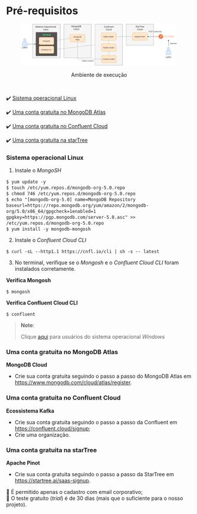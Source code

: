 <h1>Pré-requisitos</h1>

<figure>
  <img src="/cap12/imagens/ambiente-execucao.png">
  <figcaption>
	<p style="text-align:center">Ambiente de execução</p>
  </figcaption>
</figure>

<img >

:heavy_check_mark: [Sistema operacional Linux](#sistema-operacional-linux)

:heavy_check_mark: [Uma conta gratuita no MongoDB Atlas](#uma-conta-gratuita-no-mongodb-atlas)

:heavy_check_mark: [Uma conta gratuita no Confluent Cloud](#uma-conta-gratuita-no-confluent-cloud)

:heavy_check_mark: [Uma conta gratuita na starTree](#uma-conta-gratuita-na-startree)

### Sistema operacional Linux 

1. Instale o _MongoSH_
```
$ yum update -y
$ touch /etc/yum.repos.d/mongodb-org-5.0.repo
$ chmod 746 /etc/yum.repos.d/mongodb-org-5.0.repo
$ echo "[mongodb-org-5.0] name=MongoDB Repository baseurl=https://repo.mongodb.org/yum/amazon/2/mongodb-org/5.0/x86_64/gpgcheck=1enabled=1 gpgkey=https://pgp.mongodb.com/server-5.0.asc" >> /etc/yum.repos.d/mongodb-org-5.0.repo
$ yum install -y mongodb-mongosh
```

2. Instale o _Confluent Cloud CLI_
```
$ curl -sL --http1.1 https://cnfl.io/cli | sh -s -- latest
```

3. No terminal, verifique se o _Mongosh_ e o _Confluent Cloud CLI_ foram instalados corretamente.

**Verifica Mongosh**
```
$ mongosh
```

**Verifica Confluent Cloud CLI**
```
$ confluent
```

>
> **Note**:
> 
> Clique <a href="para-usuarios-windows.md">aqui</a> para usuários do sistema operacional _Windows_
> 

### Uma conta gratuita no MongoDB Atlas 

**MongoDB Cloud**

* Crie sua conta gratuita seguindo o passo a passo do MongoDB Atlas em https://www.mongodb.com/cloud/atlas/register.

### Uma conta gratuita no Confluent Cloud 

**Ecossistema Kafka**

* Crie sua conta gratuita seguindo o passo a passo da Confluent em https://confluent.cloud/signup;
* Crie uma organização.

### Uma conta gratuita na starTree

**Apache Pinot**

* Crie sua conta gratuita seguindo o passo a passo da StarTree em https://startree.ai/saas-signup.

:loudspeaker: É permitido apenas o cadastro com email corporativo;<br>
:loudspeaker: O teste gratuito (_trial_) é de 30 dias (mais que o suficiente para o nosso projeto).

